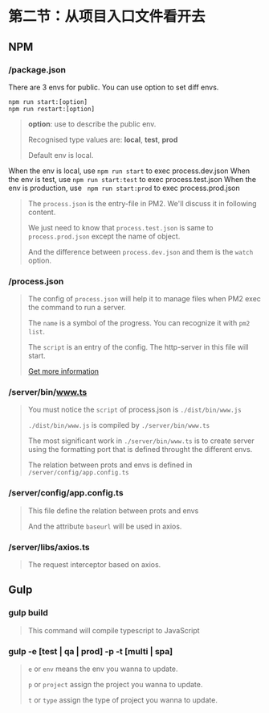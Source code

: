 # 第二节：从项目入口文件看开去
## NPM
### /package.json
There are 3 envs for public. You can use option to set diff envs.
```
npm run start:[option]
npm run restart:[option]
```

> **option**: use to describe the public env.
> 
> Recognised type values are: **local**, **test**, **prod**
>
> Default env is local.

When the env is local, use ` npm run start ` to exec process.dev.json
When the env is test, use ` npm run start:test ` to exec process.test.json
When the env is production,  use  ` npm run start:prod` to exec process.prod.json

> The `process.json` is the entry-file in PM2. We'll discuss it in following content.
> 
> We just need to know that `process.test.json` is same to `process.prod.json` except the name of object.
> 
> And the difference between `process.dev.json` and them is the `watch` option.


### /process.json

>  The config of `process.json` will help it to manage files when PM2 exec the command to run a server.
> 
> The `name` is a symbol of the progress.  You can recognize it with `pm2 list`.
> 
> The `script` is an entry of the config. The http-server in this file will start.
> 
> [Get more information](http://pm2.keymetrics.io/docs/usage/application-declaration/)


### /server/bin/www.ts
> You must notice the `script` of process.json is `./dist/bin/www.js` 
> 
> `./dist/bin/www.js` is compiled by `./server/bin/www.ts`
>
> The most significant work in `./server/bin/www.ts` is to create server using the formatting port that is defined throught the different envs.
>
> The relation between prots and envs is defined in `/server/config/app.config.ts`

### /server/config/app.config.ts
> This file define the relation between prots and envs 
>
> And the attribute `baseurl` will be used in axios.

### /server/libs/axios.ts
> The request interceptor based on axios.


## Gulp
### gulp build
> This command will compile typescript to JavaScript

### gulp -e [test | qa | prod] -p <project-name> -t [multi | spa]
>  `e` or `env` means the env you wanna to update.
> 
>  `p` or `project` assign the project you wanna to update.
> 
>   `t` or `type` assign the type of project you wanna to update.
